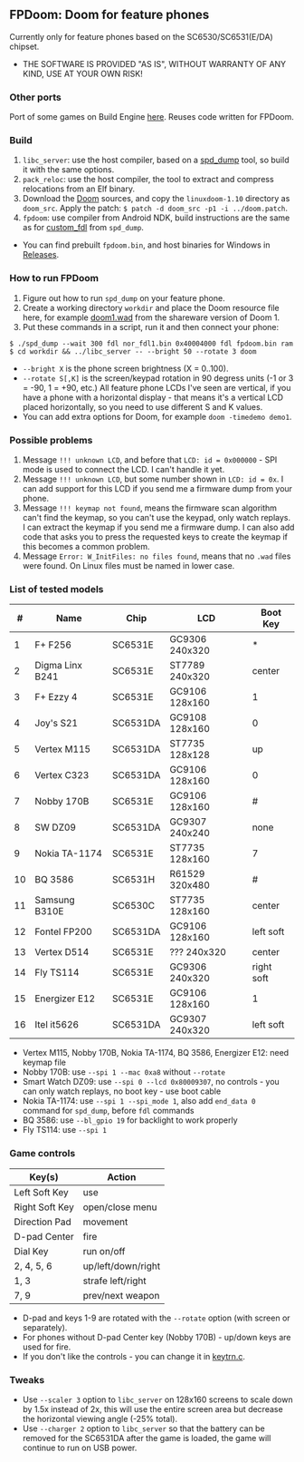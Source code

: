 ## FPDoom: Doom for feature phones

Currently only for feature phones based on the SC6530/SC6531(E/DA) chipset.

* THE SOFTWARE IS PROVIDED "AS IS", WITHOUT WARRANTY OF ANY KIND, USE AT YOUR OWN RISK!

### Other ports

Port of some games on Build Engine [here](fpbuild). Reuses code written for FPDoom.

### Build

1. `libc_server`: use the host compiler, based on a [spd_dump](https://github.com/ilyakurdyukov/spreadtrum_flash) tool, so build it with the same options.
2. `pack_reloc`: use the host compiler, the tool to extract and compress relocations from an Elf binary.
3. Download the [Doom](https://github.com/id-Software/DOOM) sources, and copy the `linuxdoom-1.10` directory as `doom_src`.
Apply the patch: `$ patch -d doom_src -p1 -i ../doom.patch`.
4. `fpdoom`: use compiler from Android NDK, build instructions are the same as for [custom_fdl](https://github.com/ilyakurdyukov/spreadtrum_flash/custom_fdl) from `spd_dump`.

* You can find prebuilt `fpdoom.bin`, and host binaries for Windows in [Releases](https://github.com/ilyakurdyukov/fpdoom/releases).

### How to run FPDoom

1. Figure out how to run `spd_dump` on your feature phone.
2. Create a working directory `workdir` and place the Doom resource file here, for example [doom1.wad](http://distro.ibiblio.org/pub/linux/distributions/slitaz/sources/packages/d/doom1.wad) from the shareware version of Doom 1.
3. Put these commands in a script, run it and then connect your phone:
```
$ ./spd_dump --wait 300 fdl nor_fdl1.bin 0x40004000 fdl fpdoom.bin ram
$ cd workdir && ../libc_server -- --bright 50 --rotate 3 doom
```

* `--bright X` is the phone screen brightness (X = 0..100).
* `--rotate S[,K]` is the screen/keypad rotation in 90 degress units (-1 or 3 = -90, 1 = +90, etc.)
All feature phone LCDs I've seen are vertical, if you have a phone with a horizontal display - that means it's a vertical LCD placed horizontally, so you need to use different S and K values.
* You can add extra options for Doom, for example `doom -timedemo demo1`.

### Possible problems

1. Message `!!! unknown LCD`, and before that `LCD: id = 0x000000` - SPI mode is used to connect the LCD. I can't handle it yet.
2. Message `!!! unknown LCD`, but some number shown in `LCD: id = 0x`. I can add support for this LCD if you send me a firmware dump from your phone.
3. Message `!!! keymap not found`, means the firmware scan algorithm can't find the keymap, so you can't use the keypad, only watch replays. I can extract the keymap if you send me a firmware dump. I can also add code that asks you to press the requested keys to create the keymap if this becomes a common problem.
4. Message `Error: W_InitFiles: no files found`, means that no `.wad` files were found. On Linux files must be named in lower case.

### List of tested models

|  # | Name              |   Chip   |      LCD       | Boot Key   |
|----|-------------------|----------|----------------|------------|
|  1 | F+ F256           | SC6531E  | GC9306 240x320 | *          |
|  2 | Digma Linx B241   | SC6531E  | ST7789 240x320 | center     |
|  3 | F+ Ezzy 4         | SC6531E  | GC9106 128x160 | 1          |
|  4 | Joy's S21         | SC6531DA | GC9108 128x160 | 0          |
|  5 | Vertex M115       | SC6531DA | ST7735 128x128 | up         |
|  6 | Vertex С323       | SC6531DA | GC9106 128x160 | 0          |
|  7 | Nobby 170B        | SC6531E  | GC9106 128x160 | #          |
|  8 | SW DZ09           | SC6531DA | GC9307 240x240 | none       |
|  9 | Nokia TA-1174     | SC6531E  | ST7735 128x160 | 7          |
| 10 | BQ 3586           | SC6531H  | R61529 320x480 | #          |
| 11 | Samsung B310E     | SC6530C  | ST7735 128x160 | center     |
| 12 | Fontel FP200      | SC6531DA | GC9106 128x160 | left soft  |
| 13 | Vertex D514       | SC6531E  | ???    240x320 | center     |
| 14 | Fly TS114         | SC6531E  | GC9306 240x320 | right soft |
| 15 | Energizer E12     | SC6531E  | GC9106 128x160 | 1          |
| 16 | Itel it5626       | SC6531DA | GC9307 240x320 | left soft  |

* Vertex M115, Nobby 170B, Nokia TA-1174, BQ 3586, Energizer E12: need keymap file
* Nobby 170B: use `--spi 1 --mac 0xa8` without `--rotate`
* Smart Watch DZ09: use `--spi 0 --lcd 0x80009307`, no controls - you can only watch replays, no boot key - use boot cable
* Nokia TA-1174: use `--spi 1 --spi_mode 1`, also add `end_data 0` command for `spd_dump`, before `fdl` commands
* BQ 3586: use `--bl_gpio 19` for backlight to work properly
* Fly TS114: use `--spi 1`

### Game controls

| Key(s)         | Action             |
|----------------|--------------------|
| Left Soft Key  | use                |
| Right Soft Key | open/close menu    |
| Direction Pad  | movement           |
| D-pad Center   | fire               |
| Dial Key       | run on/off         |
| 2, 4, 5, 6     | up/left/down/right |
| 1, 3           | strafe left/right  |
| 7, 9           | prev/next weapon   |

* D-pad and keys 1-9 are rotated with the `--rotate` option (with screen or separately).
* For phones without D-pad Center key (Nobby 170B) - up/down keys are used for fire.
* If you don't like the controls - you can change it in [keytrn.c](fpdoom/keytrn.c).

### Tweaks

* Use `--scaler 3` option to `libc_server` on 128x160 screens to scale down by 1.5x instead of 2x, this will use the entire screen area but decrease the horizontal viewing angle (-25% total).
* Use `--charger 2` option to `libc_server` so that the battery can be removed for the SC6531DA after the game is loaded, the game will continue to run on USB power.


